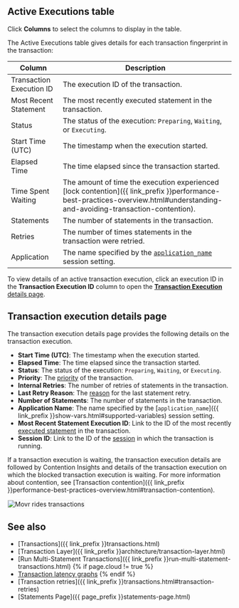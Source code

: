 ## Active Executions table

Click **Columns** to select the columns to display in the table.

The Active Executions table gives details for each transaction fingerprint in the transaction:

Column | Description
-----|------------
Transaction Execution ID | The execution ID of the transaction.
Most Recent Statement | The most recently executed statement in the transaction.
Status | The status of the execution: `Preparing`, `Waiting`, or `Executing`.
Start Time (UTC) | The timestamp when the execution started.
Elapsed Time | The time elapsed since the transaction started.
Time Spent Waiting | The amount of time the execution experienced [lock contention]({{ link_prefix }}performance-best-practices-overview.html#understanding-and-avoiding-transaction-contention).
Statements | The number of statements in the transaction.
Retries | The number of times statements in the transaction were retried.
Application | The name specified by the [`application_name`](show-vars.html#supported-variables) session setting.

To view details of an active transaction execution, click an execution ID in the **Transaction Execution ID** column to open the [**Transaction Execution** details page](#transaction-execution-details-page).

## Transaction execution details page

The transaction execution details page provides the following details on the transaction execution.

- **Start Time (UTC)**: The timestamp when the execution started.
- **Elapsed Time**: The time elapsed since the transaction started.
- **Status**: The status of the execution: `Preparing`, `Waiting`, or `Executing`.
- **Priority**: The [priority](transactions.html#transaction-priorities) of the transaction.
- **Internal Retries**: The number of retries of statements in the transaction.
- **Last Retry Reason**: The [reason](transaction-retry-error-reference.html) for the last statement retry.
- **Number of Statements**: The number of statements in the transaction.
- **Application Name**: The name specified by the [`application_name`]({{ link_prefix }}show-vars.html#supported-variables) session setting.
- **Most Recent Statement Execution ID**: Link to the ID of the most recently [executed statement](ui-statements-page.html#active-executions-table) in the transaction.
- **Session ID**: Link to the ID of the [session](ui-sessions-page.html) in which the transaction is running.

If a transaction execution is waiting, the transaction execution details are followed by Contention Insights and details of the transaction execution on which the blocked transaction execution is waiting. For more information about contention, see [Transaction contention]({{ link_prefix }}performance-best-practices-overview.html#transaction-contention).

<img src="{{ 'images/v23.1/waiting-transaction.png' | relative_url }}" alt="Movr rides transactions" style="border:1px solid #eee;max-width:100%" />

## See also

- [Transactions]({{ link_prefix }}transactions.html)
- [Transaction Layer]({{ link_prefix }}architecture/transaction-layer.html)
- [Run Multi-Statement Transactions]({{ link_prefix }}run-multi-statement-transactions.html)
{% if page.cloud != true %}
- [Transaction latency graphs](ui-sql-dashboard.html#transactions)
{% endif %}
- [Transaction retries]({{ link_prefix }}transactions.html#transaction-retries)
- [Statements Page]({{ page_prefix }}statements-page.html)
